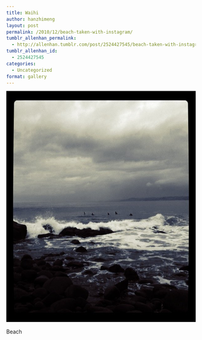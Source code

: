 ```yaml
---
title: Waihi
author: hanzhimeng
layout: post
permalink: /2010/12/beach-taken-with-instagram/
tumblr_allenhan_permalink:
  - http://allenhan.tumblr.com/post/2524427545/beach-taken-with-instagram
tumblr_allenhan_id:
  - 2524427545
categories:
  - Uncategorized
format: gallery
---
```

[<img class="alignnone size-full wp-image-512" alt="tumblr_le8cweLvkB1qzkacto1_" src="/images/uploads/2013/03/tumblr_le8cweLvkB1qzkacto1_.jpg" width="612" height="612" />][1]

Beach

 [1]: /images/uploads/2013/03/tumblr_le8cweLvkB1qzkacto1_.jpg

